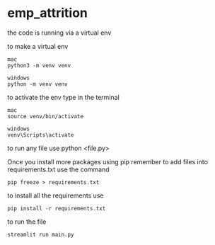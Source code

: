 # emp_attrition

the code is running via a virtual env

to make a virtual env

    mac
    python3 -m venv venv

    windows
    python -m venv venv

to activate the env type in the terminal

    mac
    source venv/bin/activate

    windows
    venv\Scripts\activate

to run any file use
python <file.py>

Once you install more packages using pip remember to add files into requirements.txt
use the command

    pip freeze > requirements.txt

to install all the requirements use

    pip install -r requirements.txt

to run the file

    streamlit run main.py
